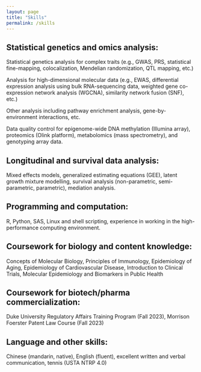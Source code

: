 ```yaml
---
layout: page
title: "Skills"
permalink: /skills
---
```


## Statistical genetics and omics analysis: 
Statistical genetics analysis for complex traits (e.g., GWAS, PRS, statistical fine-mapping, colocalization, Mendelian randomization, QTL mapping, etc.) 

Analysis for high-dimensional molecular data (e.g., EWAS, differential expression analysis using bulk RNA-sequencing data, weighted gene co-expression network analysis (WGCNA), similarity network fusion (SNF), etc.)

Other analysis including pathway enrichment analysis, gene-by-environment interactions, etc.

Data quality control for epigenome-wide DNA methylation (Illumina array), proteomics (Olink platform), metabolomics (mass spectrometry), and genotyping array data.  

## Longitudinal and survival data analysis:
Mixed effects models, generalized estimating equations (GEE), latent growth mixture modelling, survival analysis (non-parametric, semi-parametric, parametric), mediation analysis.

## Programming and computation:
R, Python, SAS, Linux and shell scripting, experience in working in the high-performance computing environment.

## Coursework for biology and content knowledge:
Concepts of Molecular Biology, Principles of Immunology, Epidemiology of Aging, Epidemiology of Cardiovascular Disease, Introduction to Clinical Trials, Molecular Epidemiology and Biomarkers in Public Health

## Coursework for biotech/pharma commercialization:
Duke University Regulatory Affairs Training Program (Fall 2023), Morrison Foerster Patent Law Course (Fall 2023)

## Language and other skills:
Chinese (mandarin, native), English (fluent), excellent written and verbal communication, tennis (USTA NTRP 4.0)
